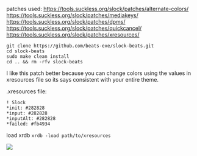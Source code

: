 patches used:
https://tools.suckless.org/slock/patches/alternate-colors/
https://tools.suckless.org/slock/patches/mediakeys/
https://tools.suckless.org/slock/patches/dpms/
https://tools.suckless.org/slock/patches/quickcancel/
https://tools.suckless.org/slock/patches/xresources/
```
git clone https://github.com/beats-exe/slock-beats.git
cd slock-beats
sudo make clean install
cd .. && rm -rfv slock-beats
```
I like this patch better because you can change colors using the values in xresources file so its says consistent with your entire theme.

.xresources file:
```
! Slock
*init: #282828
*input: #282828
*inputAlt: #282828
*failed: #fb4934
```
load xrdb ``xrdb -load path/to/xresources``

![](https://cdn.discordapp.com/attachments/1081840920158273568/1081841132893380668/2023-03-05_02-27-11.gif)
